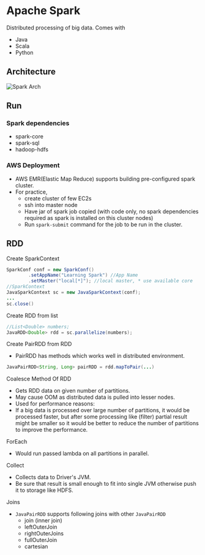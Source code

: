 # Apache Spark
Distributed processing of big data.
Comes with 
* Java
* Scala
* Python

## Architecture
![Spark Arch](src/main/resources/img/SparkArch.png)

## Run
### Spark dependencies
* spark-core
* spark-sql
* hadoop-hdfs

### AWS Deployment
- AWS EMR(Elastic Map Reduce) supports building pre-configured spark cluster.
- For practice, 
    * create cluster of few EC2s
    * ssh into master node
    * Have jar of spark job copied (with code only, no spark dependencies required as spark is installed on this cluster nodes)
    * Run `spark-submit` command for the job to be run in the cluster.  

## RDD
Create SparkContext
```Java
SparkConf conf = new SparkConf()
        .setAppName("Learning Spark") //App Name
        .setMaster("local[*]"); //local master, * use available core
//SparkContext
JavaSparkContext sc = new JavaSparkContext(conf);
...
sc.close()
```
Create RDD from list
```Java
//List<Double> numbers;
JavaRDD<Double> rdd = sc.parallelize(numbers);
```

Create PairRDD from RDD
- PairRDD has methods which works well in distributed environment.
```Java
JavaPairRDD<String, Long> pairRDD = rdd.mapToPair(...)
```

Coalesce Method Of RDD
- Gets RDD data on given number of partitions.
- May cause OOM as distributed data is pulled into lesser nodes.
- Used for performance reasons:
- If a big data is processed over large number of partitions, 
it would be processed faster, but after some processing like (filter)
partial result might be smaller so it would be better to reduce the number of partitions
to improve the performance.

ForEach
- Would run passed lambda on all partitions in parallel.

Collect
- Collects data to Driver's JVM.
- Be sure that result is small enough to fit into single JVM
otherwise push it to storage like HDFS.

Joins
- `JavaPairRDD` supports following joins with other `JavaPairRDD`
   * join (inner join)
   * leftOuterJoin
   * rightOuterJoins
   * fullOuterJoin
   * cartesian
